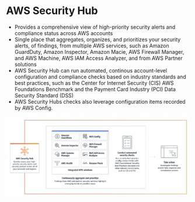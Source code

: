 # AWS Security Hub

- Provides a comprehensive view of high-priority security alerts and compliance status across AWS accounts
- Single place that aggregates, organizes, and prioritizes your security alerts, of findings, from multiple AWS services, such as Amazon GuardDuty, Amazon Inspector, Amazon Macie, AWS Firewall Manager, and AWS Machine, AWS IAM Access Analyzer, and from AWS Partner solutions
- AWS Security Hub can run automated, continous account-level configuration and compliance checks based on industry standards and best practices, such as the Center for Internet Security (CIS) AWS Foundations Benchmark and the Payment Card Industry (PCI) Data Security Standard (DSS)
- AWS Security Hubs checks also leverage configuration items recorded by AWS Config.

![Alt text](images/security-hub.png)
